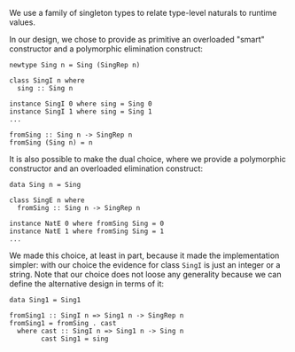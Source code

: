 
We use a family of singleton types to relate type-level naturals to runtime values.


In our design, we chose to provide as primitive an overloaded "smart" constructor and a polymorphic elimination construct:

```wiki
newtype Sing n = Sing (SingRep n)

class SingI n where
  sing :: Sing n

instance SingI 0 where sing = Sing 0
instance SingI 1 where sing = Sing 1
...

fromSing :: Sing n -> SingRep n
fromSing (Sing n) = n
```


It is also possible to make the dual choice, where we provide a polymorphic constructor and an overloaded elimination construct:

```wiki
data Sing n = Sing

class SingE n where
  fromSing :: Sing n -> SingRep n

instance NatE 0 where fromSing Sing = 0
instance NatE 1 where fromSing Sing = 1
...
```


We made this choice, at least in part, because it made the implementation simpler: with our choice the evidence for class `SingI` is just an integer or a string.  Note that our choice does not loose any generality because we can define the alternative design in terms of it:

```wiki
data Sing1 = Sing1

fromSing1 :: SingI n => Sing1 n -> SingRep n
fromSing1 = fromSing . cast
  where cast :: SingI n => Sing1 n -> Sing n
        cast Sing1 = sing
```